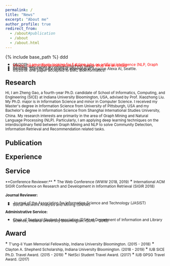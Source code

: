 ```yaml
---
permalink: /
title: "News"
excerpt: "About me"
author_profile: true
redirect_from: 
  - /about#publication
  - /about
  - /about.html
---
```

<style>
h1,
h2,
h3,
h4,
h5,
h6,
p{
    /*margin: 0;*/
    /*padding: -30;*/
    line-height: 15px;
}
ul{
    /*margin: 0;*/
    /*padding: -30;*/
    line-height: 30px;
}
p + ul{
	line-height: 3px;
}
body {
/*    font-family: "Helvetica Neue", Helvetica, "Hiragino Sans GB", Arial, sans-serif;
    font-size: 13px;*/
    /*line-height: 5px;*/
/*    color: #737373;
    background-color: white;
    margin: 10px 13px 10px 13px;*/
} 
</style>
{% include base_path %}
ddd
* <small> 08/2019:</small> <small style="color:red">I am actively looking for full time jobs on artificial intelligence (NLP, Graph Mining, Search, Recommendation). Feel free to drop me an email!</small>  
* <small> 07/2019: one paper accepted to GECCO 2019!</small>  
* <small> 06/2019: Start my data scientist internship at Amazon Alexa AI, Seattle.</small>  
* <small> 05/2019: one paper accepted to BMC Bioinformatics!</small>

<h2 id="research"> Research</h2>  
<small> Hi, I am Zheng Gao, a fourth-year Ph.D. candidate of School of Informatics, Computing, and Engineering (SICE) at Indiana University Bloomington, USA, advised by Prof. Xiaozhong Liu. My Ph.D. major is in Information Science and minor in Computer Science. I received my Master's degree in Information Science from University of Pittsburgh, USA and my Bachelor's degree in Information Science from Shanghai International Studies University, China.</small>  
<small>My research interests are primarily in the area of Graph Mining and Natural Language Processing (NLP). Particularly, I am applying deep learning techniques on the interdisciplinary field between Graph Mining and NLP to solve Community Detection, Information Retrieval and Recommendation related tasks.</small>

<h2 id="publication">Publication</h2> 

<h2 id="experience">Experience</h2>  

<h2 id="service">Service</h2>  
<small>**Conference Reviewer:**</small>  
* <small>The Web Conference (WWW 2018, 2019)</small>  
* <small>International ACM SIGIR Conference on Research and Development in Information Retrieval (SIGIR 2018)</small>  

<small>**Journal Reviewer:**</small>
* <small>Journal of the Association for Information Science and Technology (JASIST)</small>
* <small>Social Network Analysis and Mining (SNAM)</small> 

<small>**Administrative Service:**</small>  
* <small>Chair of Doctoral Student Association (DSA) at Department of Information and Library Science, Indiana University Bloomington. (2016 - 2018) </small>  
<h2 id="award"> Award</h2>  
* <small>T'ung-li Yuan Memorial Fellowship, Indiana University Bloomington. (2015 - 2018)</small>
* <small>Clayton A. Shepherd Scholarship, Indiana University Bloomington. (2018 - 2019) </small>
* <small>IUB SICE Ph.D. Travel Award. (2015 - 2019)</small>
* <small>NetSci Student Travel Award. (2017) </small>
* <small>IUB GPSG Travel Award. (2017) </small>



















































